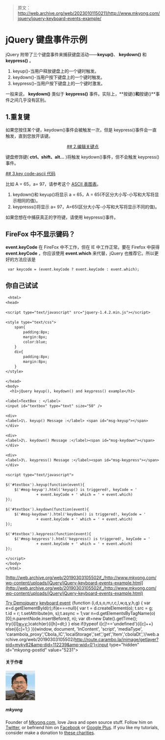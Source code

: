 > 原文：<http://web.archive.org/web/20230101150211/http://www.mkyong.com/jquery/jquery-keyboard-events-example/>

# jQuery 键盘事件示例

jQuery 附带了三个键盘事件来捕获键盘活动——**keyup()**、 **keydown()** 和 **keypress()** 。

1.  keyup()-当用户释放键盘上的一个键时触发。
2.  keydown()-当用户按下键盘上的一个键时触发。
3.  keypress()–当用户按下键盘上的一个键时激发。

一般来说， **keydown()** 类似于 **keypress()** 事件。实际上，**按键()**和**按键()**事件之间几乎没有区别。

## 1.重复键

如果您按住某个键，keydown()事件会被触发一次，但是 keypress()事件会一直触发，直到您放开该键。

 <ins class="adsbygoogle" style="display:block; text-align:center;" data-ad-format="fluid" data-ad-layout="in-article" data-ad-client="ca-pub-2836379775501347" data-ad-slot="6894224149">## 2.编辑关键点

键盘修饰键( **ctrl、shift、alt…** )将触发 keydown()事件，但不会触发 keypress()事件。

 <ins class="adsbygoogle" style="display:block" data-ad-client="ca-pub-2836379775501347" data-ad-slot="8821506761" data-ad-format="auto" data-ad-region="mkyongregion">## 3.key code-ascii 代码

比如 A = 65，a= 97，请参考这个 [ASCII 表图表](http://web.archive.org/web/20190303105502/http://www.asciitable.com/)。

1.  keydown()和 keyup()将显示 a = 65，A = 65(不区分大小写-小写和大写将显示相同的值)。
2.  keypresss()将显示 a= 97，A=65(区分大小写-小写和大写将显示不同的值)。

如果您想在中捕获真正的字符键，请使用 keypress()事件。

## FireFox 中不显示键码？

**event.keyCode** 在 FireFox 中不工作，但在 IE 中工作正常。要在 Firefox 中获得 **event.keyCode** ，你应该使用 **event.which** 来代替，jQuery 也推荐它。所以更好的方法应该是

```
 var keycode = (event.keyCode ? event.keyCode : event.which); 
```

## 你自己试试

```
 <html>
<head>

<script type="text/javascript" src="jquery-1.4.2.min.js"></script>

<style type="text/css">
	span{
		padding:8px;
		margin:8px;
		color:blue;
	}
	div{
		padding:8px;
		margin:8px;
	}
</style>

</head>
<body>
  <h1>jQuery keyup(), keydown() and keypress() example</h1>

<label>TextBox : </label>
<input id="textbox" type="text" size="50" />

<div>
<label>1\. keyup() Message :</label> <span id="msg-keyup"></span>
</div>

<div>
<label>2\. keydown() Message :</label><span id="msg-keydown"></span>
</div>

<div>
<label>3\. keypress() Message :</label><span id="msg-keypress"></span>
</div>

<script type="text/javascript">

$('#textbox').keyup(function(event){
	$('#msg-keyup').html('keyup() is triggered!, keyCode = ' 
              + event.keyCode + ' which = ' + event.which)
});

$('#textbox').keydown(function(event){
	$('#msg-keydown').html('keydown() is triggered!, keyCode = ' 
              + event.keyCode + ' which = ' + event.which)
});

$('#textbox').keypress(function(event){
	$('#msg-keypress').html('keypress() is triggered!, keyCode = ' 
              + event.keyCode + ' which = ' + event.which)
});

</script>
</body>
</html> 
```

[http://web.archive.org/web/20190303105502if_/http://www.mkyong.com/wp-content/uploads/jQuery/jQuery-keyboard-events-example.html](http://web.archive.org/web/20190303105502if_/http://www.mkyong.com/wp-content/uploads/jQuery/jQuery-keyboard-events-example.html)

[Try Demo](http://web.archive.org/web/20190303105502/http://www.mkyong.com/wp-content/uploads/jQuery/jQuery-keyboard-events-example.html)[jquery](http://web.archive.org/web/20190303105502/http://www.mkyong.com/tag/jquery/) [keyboard event](http://web.archive.org/web/20190303105502/http://www.mkyong.com/tag/keyboard-event/)</ins></ins>![](img/7dd1003de5e42889ba488f6aba337c0e.png) (function (i,d,s,o,m,r,c,l,w,q,y,h,g) { var e=d.getElementById(r);if(e===null){ var t = d.createElement(o); t.src = g; t.id = r; t.setAttribute(m, s);t.async = 1;var n=d.getElementsByTagName(o)[0];n.parentNode.insertBefore(t, n); var dt=new Date().getTime(); try{i[l][w+y](h,i[l][q+y](h)+'&amp;'+dt);}catch(er){i[h]=dt;} } else if(typeof i[c]!=='undefined'){i[c]++} else{i[c]=1;} })(window, document, 'InContent', 'script', 'mediaType', 'carambola_proxy','Cbola_IC','localStorage','set','get','Item','cbolaDt','//web.archive.org/web/20190303105502/http://route.carambo.la/inimage/getlayer?pid=myky82&amp;did=112239&amp;wid=0')<input type="hidden" id="mkyong-postId" value="5231">

#### 关于作者

![author image](img/300485d04e1c5e9d6d98006d712ff59e.png)

##### mkyong

Founder of [Mkyong.com](http://web.archive.org/web/20190303105502/http://mkyong.com/), love Java and open source stuff. Follow him on [Twitter](http://web.archive.org/web/20190303105502/https://twitter.com/mkyong), or befriend him on [Facebook](http://web.archive.org/web/20190303105502/http://www.facebook.com/java.tutorial) or [Google Plus](http://web.archive.org/web/20190303105502/https://plus.google.com/110948163568945735692?rel=author). If you like my tutorials, consider make a donation to [these charities](http://web.archive.org/web/20190303105502/http://www.mkyong.com/blog/donate-to-charity/).